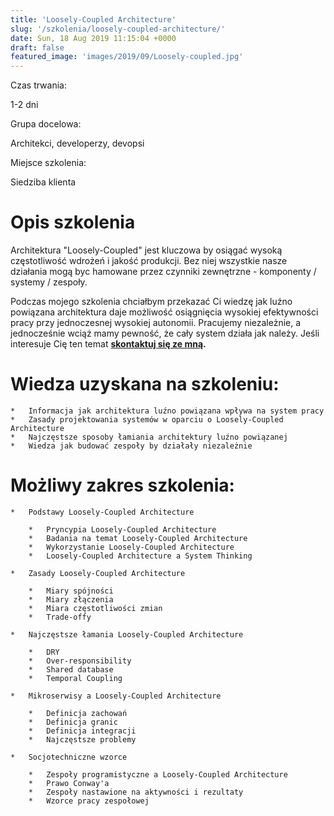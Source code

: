 ```yaml
---
title: 'Loosely-Coupled Architecture'
slug: '/szkolenia/loosely-coupled-architecture/'
date: Sun, 18 Aug 2019 11:15:04 +0000
draft: false
featured_image: 'images/2019/09/Loosely-coupled.jpg'
---
```


Czas trwania:

1-2 dni

Grupa docelowa:

Architekci, developerzy, devopsi

Miejsce szkolenia:

Siedziba klienta

Opis szkolenia
==============

Architektura "Loosely-Coupled" jest kluczowa by osiągać wysoką częstotliwość wdrożeń i jakość produkcji. Bez niej wszystkie nasze działania mogą byc hamowane przez czynniki zewnętrzne - komponenty / systemy / zespoły.

Podczas mojego szkolenia chciałbym przekazać Ci wiedzę jak luźno powiązana architektura daje możliwość osiągnięcia wysokiej efektywności pracy przy jednoczesnej wysokiej autonomii. Pracujemy niezależnie, a jednocześnie wciąż mamy pewność, że cały system działa jak należy. Jeśli interesuje Cię ten temat **[skontaktuj się ze mną](/kontakt).**

Wiedza uzyskana na szkoleniu:
=============================

 	*   Informacja jak architektura luźno powiązana wpływa na system pracy
 	*   Zasady projektowania systemów w oparciu o Loosely-Coupled Architecture
 	*   Najczęstsze sposoby łamiania architektury luźno powiązanej
 	*   Wiedza jak budować zespoły by działały niezależnie

Możliwy zakres szkolenia:
=========================

 	*   Podstawy Loosely-Coupled Architecture
    
     	*   Pryncypia Loosely-Coupled Architecture
     	*   Badania na temat Loosely-Coupled Architecture
     	*   Wykorzystanie Loosely-Coupled Architecture
     	*   Loosely-Coupled Architecture a System Thinking
    
 	*   Zasady Loosely-Coupled Architecture
    
     	*   Miary spójności
     	*   Miary złączenia
     	*   Miara częstotliwości zmian
     	*   Trade-offy
    
 	*   Najczęstsze łamania Loosely-Coupled Architecture
    
     	*   DRY
     	*   Over-responsibility
     	*   Shared database
     	*   Temporal Coupling
    
 	*   Mikroserwisy a Loosely-Coupled Architecture
    
     	*   Definicja zachowań
     	*   Definicja granic
     	*   Definicja integracji
     	*   Najczęstsze problemy
    
 	*   Socjotechniczne wzorce
    
     	*   Zespoły programistyczne a Loosely-Coupled Architecture
     	*   Prawo Conway'a
     	*   Zespoły nastawione na aktywności i rezultaty
     	*   Wzorce pracy zespołowej